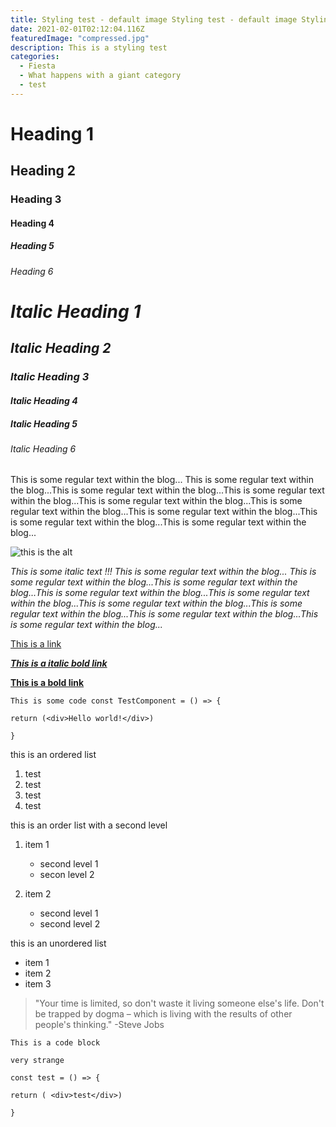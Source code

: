 ```yaml
---
title: Styling test - default image Styling test - default image Styling test - default image
date: 2021-02-01T02:12:04.116Z
featuredImage: "compressed.jpg"
description: This is a styling test
categories:
  - Fiesta
  - What happens with a giant category
  - test
---
```


# Heading 1

## Heading 2

### Heading 3

#### Heading 4

##### Heading 5

###### Heading 6

# _Italic Heading 1_

## _Italic Heading 2_

### _Italic Heading 3_

#### _Italic Heading 4_

##### _Italic Heading 5_

###### _Italic Heading 6_

This is some regular text within the blog... This is some regular text within the blog...This is some regular text within the blog...This is some regular text within the blog...This is some regular text within the blog...This is some regular text within the blog...This is some regular text within the blog...This is some regular text within the blog...This is some regular text within the blog...

![this is the alt](vin06799-hdr.jpg "this is the title")

_This is some italic text !!! This is some regular text within the blog... This is some regular text within the blog...This is some regular text within the blog...This is some regular text within the blog...This is some regular text within the blog...This is some regular text within the blog...This is some regular text within the blog...This is some regular text within the blog...This is some regular text within the blog..._

[This is a link](https://vportier.com)

**_[This is a italic bold link](https://vportier.com)_**

**[This is a bold link](https://vportier.com)**

`This is some code const TestComponent = () => {`

`return (<div>Hello world!</div>)`

`}`

this is an ordered list

1. test
2. test
3. test
4. test

this is an order list with a second level

1. item 1

   - second level 1
   - secon level 2

2. item 2

   - second level 1
   - second level 2

this is an unordered list

- item 1
- item 2
- item 3

> "Your time is limited, so don't waste it living someone else's life. Don't be trapped by dogma – which is living with the results of other people's thinking." -Steve Jobs

```
This is a code block

very strange

const test = () => {

return ( <div>test</div>)

}
```
